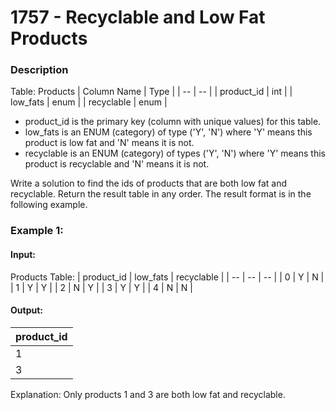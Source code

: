 # 1757 - Recyclable and Low Fat Products

### Description

Table: Products
| Column Name | Type |
| -- | -- |
| product_id | int |
| low_fats | enum |
| recyclable | enum |
-  product_id is the primary key (column with unique values) for this table.
- low_fats is an ENUM (category) of type ('Y', 'N') where 'Y' means this product is low fat and 'N' means it is not.
- recyclable is an ENUM (category) of types ('Y', 'N') where 'Y' means this product is recyclable and 'N' means it is not.

Write a solution to find the ids of products that are both low fat and recyclable.
Return the result table in any order.
The result format is in the following example.


### Example 1:

#### Input:
Products Table: 
| product_id | low_fats | recyclable |
| -- | -- | -- |
| 0 | Y | N |
| 1 | Y | Y |
| 2 | N | Y |
| 3 | Y | Y |
| 4 | N | N | 

#### Output: 
| product_id |
| -- |
| 1 |
| 3 |
Explanation: Only products 1 and 3 are both low fat and recyclable.